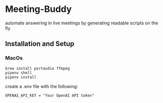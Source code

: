 # Meeting-Buddy

automate answering in live meetings by generating readable scripts on the fly

## Installation and Setup

### MacOs

```
brew install portaudio ffmpeg
pipenv shell
pipenv install
```

create a .env file with the following:

```
OPENAI_API_KEY = "Your OpenAI API token"
```
